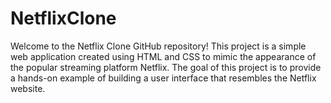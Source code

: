 # NetflixClone
Welcome to the Netflix Clone GitHub repository! This project is a simple web application created using HTML and CSS to mimic the appearance of the popular streaming platform Netflix. The goal of this project is to provide a hands-on example of building a user interface that resembles the Netflix website.

